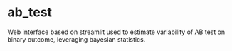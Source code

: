 # ab_test
Web interface based on streamlit used to estimate variability of AB test on binary outcome, leveraging bayesian statistics.
